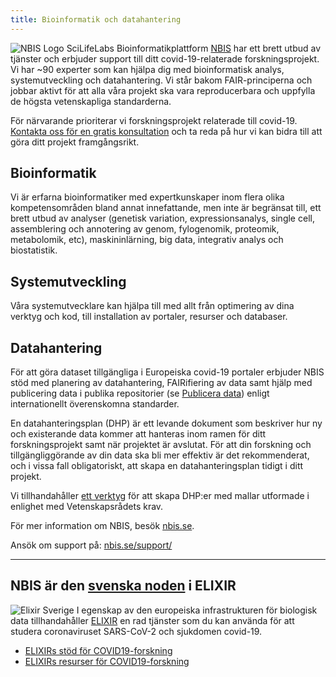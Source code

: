 ```yaml
---
title: Bioinformatik och datahantering
---
```


![NBIS Logo](/img/logos/nbislogo-orange-txt.svg#floatright)
SciLifeLabs Bioinformatikplattform [NBIS](https://nbis.se/) har ett brett utbud av tjänster och erbjuder support till ditt covid-19-relaterade forskningsprojekt.
Vi har ~90 experter som kan hjälpa dig med bioinformatisk analys, systemutveckling och datahantering. Vi står bakom FAIR-principerna och jobbar aktivt för att alla våra projekt ska vara reproducerbara och uppfylla de högsta vetenskapliga standarderna.

För närvarande prioriterar vi forskningsprojekt relaterade till covid-19.
[Kontakta oss för en gratis konsultation](https://nbis.se/support/) och ta reda på hur vi kan bidra till att göra ditt projekt framgångsrikt.

## Bioinformatik

Vi är erfarna bioinformatiker med expertkunskaper inom flera olika kompetensområden bland annat innefattande, men inte är begränsat till, ett brett utbud av analyser (genetisk variation, expressionsanalys, single cell, assemblering och annotering av genom, fylogenomik, proteomik, metabolomik, etc), maskininlärning, big data, integrativ analys och biostatistik.

## Systemutveckling

Våra systemutvecklare kan hjälpa till med allt från optimering av dina verktyg och kod, till installation av portaler, resurser och databaser.

## Datahantering

För att göra dataset tillgängliga i Europeiska covid-19 portaler erbjuder NBIS stöd med planering av datahantering, FAIRifiering av data samt hjälp med publicering data i publika repositorier (se [Publicera data](../submit)) enligt internationellt överenskomna standarder.

En datahanteringsplan (DHP) är ett levande dokument som beskriver hur ny och existerande data kommer att hanteras inom ramen för ditt forskningsprojekt samt när projektet är avslutat. För att din forskning och tillgängliggörande av din data ska bli mer effektiv är det rekommenderat, och i vissa fall obligatoriskt, att skapa en datahanteringsplan tidigt i ditt projekt.

Vi tillhandahåller [ett verktyg](https://dsw.scilifelab.se) för att skapa DHP:er med mallar utformade i enlighet med Vetenskapsrådets krav.

För mer information om NBIS, besök [nbis.se](https://nbis.se).

Ansök om support på: [nbis.se/support/](https://nbis.se/support/)

---

## NBIS är den [svenska noden](https://elixir-europe.org/about-us/who-we-are/nodes/sweden) i ELIXIR

![Elixir Sverige](/img/logos/elixir-se-logo.png#floatright)
I egenskap av den europeiska infrastrukturen för biologisk data tillhandahåller [ELIXIR](https://elixir-europe.org/) en rad tjänster som du kan använda för att studera coronaviruset SARS-CoV-2 och sjukdomen covid-19.

* [ELIXIRs stöd för COVID19-forskning](https://elixir-europe.org/news/covid-19-support)
* [ELIXIRs resurser för COVID19-forskning](https://elixir-europe.org/covid-19-resources)
